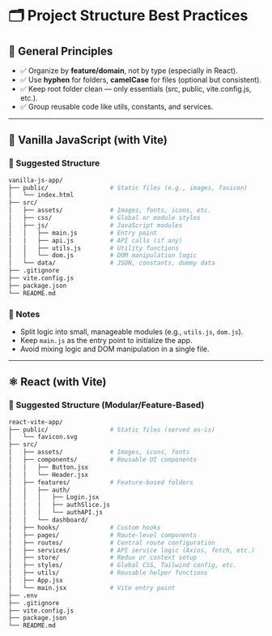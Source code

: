 # 🗂️ Project Structure Best Practices

## 🔧 General Principles

- ✅ Organize by **feature/domain**, not by type (especially in React).
- ✅ Use **hyphen** for folders, **camelCase** for files (optional but consistent).
- ✅ Keep root folder clean — only essentials (src, public, vite.config.js, etc.).
- ✅ Group reusable code like utils, constants, and services.

---

## 📁 Vanilla JavaScript (with Vite)

### 🔸 Suggested Structure

```bash
vanilla-js-app/
├── public/                 # Static files (e.g., images, favicon)
│   └── index.html
├── src/
│   ├── assets/             # Images, fonts, icons, etc.
│   ├── css/                # Global or module styles
│   ├── js/                 # JavaScript modules
│   │   ├── main.js         # Entry point
│   │   ├── api.js          # API calls (if any)
│   │   ├── utils.js        # Utility functions
│   │   └── dom.js          # DOM manipulation logic
│   └── data/               # JSON, constants, dummy data
├── .gitignore
├── vite.config.js
├── package.json
└── README.md
```

### 📝 Notes

- Split logic into small, manageable modules (e.g., `utils.js`, `dom.js`).
- Keep `main.js` as the entry point to initialize the app.
- Avoid mixing logic and DOM manipulation in a single file.

---

## ⚛️ React (with Vite)

### 🔸 Suggested Structure (Modular/Feature-Based)

```bash
react-vite-app/
├── public/                 # Static files (served as-is)
│   └── favicon.svg
├── src/
│   ├── assets/             # Images, icons, fonts
│   ├── components/         # Reusable UI components
│   │   ├── Button.jsx
│   │   └── Header.jsx
│   ├── features/           # Feature-based folders
│   │   ├── auth/
│   │   │   ├── Login.jsx
│   │   │   ├── authSlice.js
│   │   │   └── authAPI.js
│   │   └── dashboard/
│   ├── hooks/              # Custom hooks
│   ├── pages/              # Route-level components
│   ├── routes/             # Central route configuration
│   ├── services/           # API service logic (Axios, fetch, etc.)
│   ├── store/              # Redux or context setup
│   ├── styles/             # Global CSS, Tailwind config, etc.
│   ├── utils/              # Reusable helper functions
│   ├── App.jsx
│   └── main.jsx            # Vite entry point
├── .env
├── .gitignore
├── vite.config.js
├── package.json
└── README.md
```
